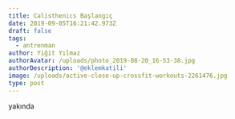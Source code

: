 ```yaml
---
title: Calisthenics Başlangıç
date: 2019-09-05T16:21:42.973Z
draft: false
tags:
  - antrenman
author: Yiğit Yılmaz
authorAvatar: /uploads/photo_2019-08-20_16-53-38.jpg
authorDescription: '@eklemkatili'
image: /uploads/active-close-up-crossfit-workouts-2261476.jpg
type: post
---
```

yakında
